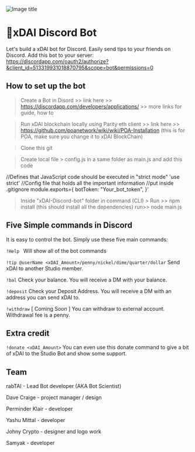 ![Image title](https://cl.ly/6d5b9bbbf689/Screen%20Shot%202019-02-27%20at%201.43.21%20AM.png)

# 🤖xDAI Discord Bot
Let's build a xDAI bot for Discord. Easily send tips to your friends on Discord.
Add this bot to your server: https://discordapp.com/oauth2/authorize?&client_id=513319931018870795&scope=bot&permissions=0

## How to set up the bot
> Create a Bot in Disord >> link here >> https://discordapp.com/developers/applications/ >> more links for guide, how to

> Run xDAI blockchain locally using Parity eth client >> link here >> https://github.com/poanetwork/wiki/wiki/POA-Installation (this is for POA, make sure you change it to xDAI BlockChain)

> Clone this git

> Create local file > config.js in a same folder as main.js and add this code

//Defines that JavaScript code should be executed in "strict mode"
'use strict'
//Config file that holds all the important information
//put inside .gitignore
module.exports={
botToken: "Your_bot_token",
}'

> Inside "xDAI-Discord-bot" folder in command (CLI) > Run >> npm install (this should install all the dependencies)
> run>> node main.js

## Five Simple commands in Discord
It is easy to control the bot.  Simply use these five main commands:

`!Help `
Will show all of the bot commands

`!tip @userName <xDAI_Amount>/penny/nickel/dime/quarter/dollar`
Send xDAI to another Studio member.

`!bal`
Check your balance. You will receive a DM with your balance.

`!deposit`
Check your Deposit Address. You will receive a DM with an address you can send xDAI to.

`!withdraw` [ Coming Soon ]
You can withdraw to external account. Withdrawal fee is a penny.


## Extra credit
`!donate <xDAI_Amount>`
You can even use this donate command to give a bit of xDAI to the Studio Bot and show some support.


## Team

rabTAI - Lead Bot developer (AKA Bot Scientist)

Dave Craige - project manager / design

Perminder Klair - developer

Yashu Mittal - developer

Johny Crypto - designer and logo work

Samyak - developer


